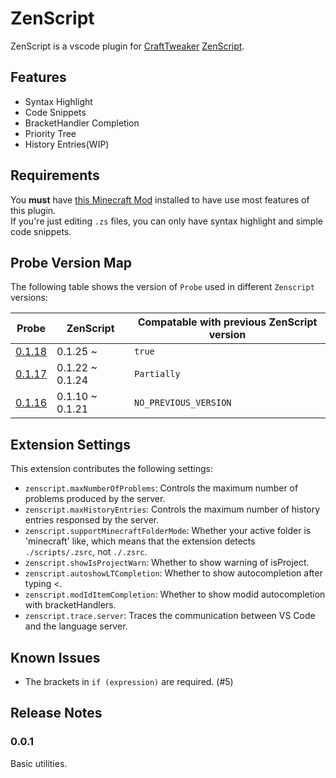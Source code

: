 # ZenScript

ZenScript is a vscode plugin for [CraftTweaker](https://crafttweaker.readthedocs.io/en/latest/) [ZenScript](https://github.com/CraftTweaker/ZenScript).

## Features

- Syntax Highlight
- Code Snippets
- BracketHandler Completion
- Priority Tree
- History Entries(WIP)

## Requirements

You **must** have [this Minecraft Mod](https://github.com/Yesterday17/Probe) installed to have use most features of this plugin.  
If you're just editing `.zs` files, you can only have syntax highlight and simple code snippets.

## Probe Version Map

The following table shows the version of `Probe` used in different `Zenscript` versions:

| Probe                                                                   | ZenScript       | Compatable with previous ZenScript version |
| ----------------------------------------------------------------------- | --------------- | ------------------------------------------ |
| [0.1.18](https://minecraft.curseforge.com/projects/probe/files/2677354) | 0.1.25 ~        | `true`                                     |
| [0.1.17](https://minecraft.curseforge.com/projects/probe/files/2671457) | 0.1.22 ~ 0.1.24 | `Partially`                                |
| [0.1.16](https://minecraft.curseforge.com/projects/probe/files/2666387) | 0.1.10 ~ 0.1.21 | `NO_PREVIOUS_VERSION`                      |

## Extension Settings

This extension contributes the following settings:

- `zenscript.maxNumberOfProblems`: Controls the maximum number of problems produced by the server.
- `zenscript.maxHistoryEntries`: Controls the maximum number of history entries responsed by the server.
- `zenscript.supportMinecraftFolderMode`: Whether your active folder is 'minecraft' like, which means that the extension detects `./scripts/.zsrc`, not `./.zsrc`.
- `zenscript.showIsProjectWarn`: Whether to show warning of isProject.
- `zenscript.autoshowLTCompletion`: Whether to show autocompletion after typing <.
- `zenscript.modIdItemCompletion`: Whether to show modid autocompletion with bracketHandlers.
- `zenscript.trace.server`: Traces the communication between VS Code and the language server.

## Known Issues

- The brackets in `if (expression)` are required. (#5)

## Release Notes

### 0.0.1

Basic utilities.
